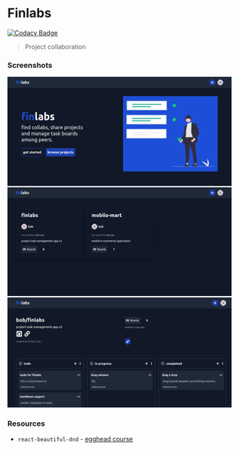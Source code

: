 # Finlabs

[![Codacy Badge](https://api.codacy.com/project/badge/Grade/091a823fee7f4b708f6d50f7fc6a7a19)](https://app.codacy.com/gh/aseerkt/finlabs?utm_source=github.com&utm_medium=referral&utm_content=aseerkt/finlabs&utm_campaign=Badge_Grade)

> Project collaboration

### Screenshots

![Home page](/assets/finlabs_home.png)
![Projects page](/assets/finlabs_projects.png)
![Single project page](/assets/finlabs_project.png)

### Resources

- `react-beautiful-dnd` - [egghead course](https://egghead.io/lessons/react-course-introduction-beautiful-and-accessible-drag-and-drop-with-react-beautiful-dnd)
